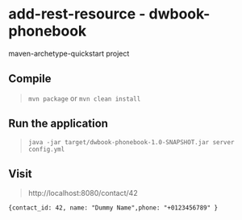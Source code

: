 # add-rest-resource - dwbook-phonebook

maven-archetype-quickstart project

## Compile

> `mvn package` or `mvn clean install`

## Run the application

> `java -jar target/dwbook-phonebook-1.0-SNAPSHOT.jar server config.yml`

## Visit

> http://localhost:8080/contact/42

```
{contact_id: 42, name: "Dummy Name",phone: "+0123456789" }
```
